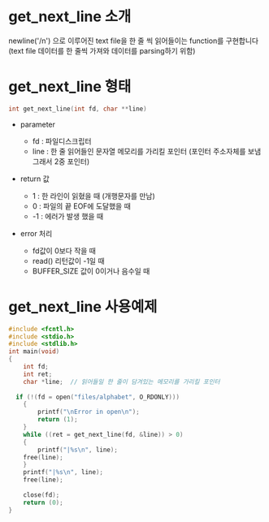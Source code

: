 # get_next_line 소개
newline('/n') 으로 이루어진 text file을 한 줄 씩 읽어들이는 function를 구현합니다  
(text file 데이터를 한 줄씩 가져와 데이터를 parsing하기 위함)

# get_next_line 형태

```c
int get_next_line(int fd, char **line)
```
* parameter
	* fd : 파일디스크립터
	* line : 한 줄 읽어들인 문자열 메모리를 가리킬 포인터 (포인터 주소자체를 보냄 그래서 2중 포인터)

* return 값  
	* 1  : 한 라인이 읽혔을 때 (개행문자를 만남)
	* 0  : 파일의 끝 EOF에 도달했을 때
	* -1 : 에러가 발생 했을 때

* error 처리
	* fd값이 0보다 작을 때
	* read() 리턴값이 -1일 때
	* BUFFER_SIZE 값이 0이거나 음수일 때

# get_next_line 사용예제
```c
#include <fcntl.h>
#include <stdio.h>
#include <stdlib.h>
int main(void)
{
	int fd;
	int ret;
	char *line;  // 읽어들일 한 줄이 담겨있는 메모리를 가리킬 포인터
  
  if (!(fd = open("files/alphabet", O_RDONLY)))
	{
		printf("\nError in open\n");
		return (1);
	}
	while ((ret = get_next_line(fd, &line)) > 0)
	{
		printf("|%s\n", line);
    free(line);
	}
	printf("|%s\n", line);
	free(line);
  
	close(fd);
	return (0);
}
```
